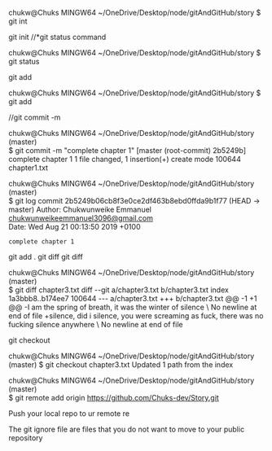 chukw@Chuks MINGW64 ~/OneDrive/Desktop/node/gitAndGitHub/story
$ git int

<!-- We use -->git init <!-- to initialize git -->

<!-- In order to start tracking your files, you need add your files to what called a staging area -->

<!-- To see what is currently in your staging aream you can use the -->//*git status command 
chukw@Chuks MINGW64 ~/OneDrive/Desktop/node/gitAndGitHub/story
$ git status

<!-- In order to track your files and add them to the staging area, we need to use a command called -->git add  
chukw@Chuks MINGW64 ~/OneDrive/Desktop/node/gitAndGitHub/story
$ git add <file name>
 
<!-- The above command to add the specified file to the staging area-->

<!-- To commit a file, we make use of the  --> //git commit 
<!--  command, to specify a message we make use of the  --> -m
<!-- flag along side the message we want, eg given below -->
chukw@Chuks MINGW64 ~/OneDrive/Desktop/node/gitAndGitHub/story (master)   
$ git commit -m "complete chapter 1"
[master (root-commit) 2b5249b] complete chapter 1
 1 file changed, 1 insertion(+)
 create mode 100644 chapter1.txt

 <!-- The commit message is usually in present tense -->



<!-- we can also view our logs to see our previous commits -->
chukw@Chuks MINGW64 ~/OneDrive/Desktop/node/gitAndGitHub/story (master)   
$ git log
commit 2b5249b06cb8f3e0ce2df463b8ebd0ffda9b1f77 (HEAD -> master)
Author: Chukwunweike Emmanuel <chukwunweikeemmanuel3096@gmail.com>        
Date:   Wed Aug 21 00:13:50 2019 +0100

    complete chapter 1

<!-- We can use  --> git add .
<!-- To add everything inside a particular directory -->

<!-- We an use the  --> git diff
<!-- command to check the difference between our current changes and the last commit -->
<!-- The  --> git diff 
<!-- Takes the name of the fle we want to track. E.g below -->

chukw@Chuks MINGW64 ~/OneDrive/Desktop/node/gitAndGitHub/story (master)   
$ git diff chapter3.txt
diff --git a/chapter3.txt b/chapter3.txt
index 1a3bbb8..b174ee7 100644
--- a/chapter3.txt
+++ b/chapter3.txt
@@ -1 +1 @@
-I am the spring of breath, it was the winter of silence
\ No newline at end of file
+silence, did i silence, you were screaming as fuck, there was no fucking 
silence anywhere
\ No newline at end of file

<!-- To revert to the last commit of a particular file, we make use of the --> git checkout <file name>
chukw@Chuks MINGW64 ~/OneDrive/Desktop/node/gitAndGitHub/story (master)
$ git checkout chapter3.txt
Updated 1 path from the index

<!-- pushing local repository to github remove repo -->
<!-- first inform git about your remote repo by running the cmd below
 -->
 chukw@Chuks MINGW64 ~/OneDrive/Desktop/node/gitAndGitHub/story (master)   
$ git remote add origin https://github.com/Chuks-dev/Story.git

Push your local repo to ur remote re


The git ignore file are files that you do not want to move to  your public repository 